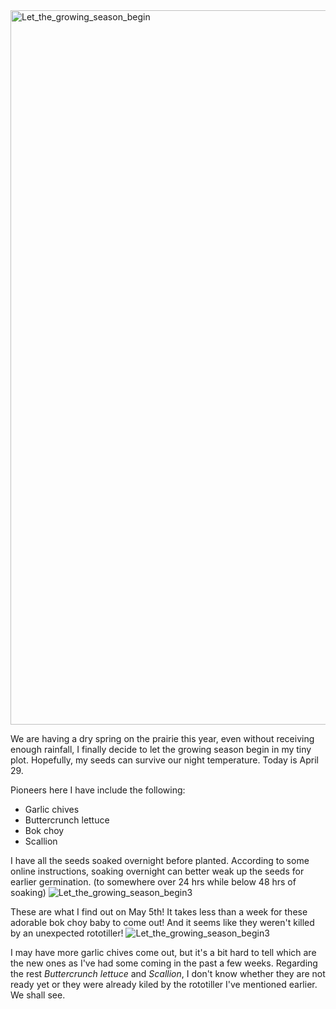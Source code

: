 
<img width="1143" alt="Let_the_growing_season_begin" src="https://user-images.githubusercontent.com/79727789/116654101-b9349280-a945-11eb-8a54-26bdd6b36421.png">

We are having a dry spring on the prairie this year, even without receiving enough rainfall, I finally decide to let the growing season begin in my tiny plot. Hopefully, my seeds can survive our night temperature. Today is April 29. 

Pioneers here I have include the following: 
* Garlic chives
* Buttercrunch lettuce
* Bok choy
* Scallion 

I have all the seeds soaked overnight before planted. According to some online instructions, soaking overnight can better weak up the seeds for earlier germination. (to somewhere over 24 hrs while below 48 hrs of soaking) 
![![Let_the_growing_season_begin3](https://user-images.githubusercontent.com/79727789/117381961-93a20e80-ae9a-11eb-81ea-ef1a23c46443.jpeg)](https://user-images.githubusercontent.com/79727789/116654295-16c8df00-a946-11eb-96b6-e90c35071c27.jpg)


These are what I find out on May 5th! It takes less than a week for these adorable bok choy baby to come out! And it seems like they weren't killed by an unexpected rototiller! 
![Let_the_growing_season_begin3](https://user-images.githubusercontent.com/79727789/117382027-bb917200-ae9a-11eb-85bd-059cbd0e4048.jpeg)

I may have more garlic chives come out, but it's a bit hard to tell which are the new ones as I've had some coming in the past a few weeks. 
Regarding the rest *Buttercrunch lettuce* and *Scallion*, I don't know whether they are not ready yet or they were already kiled by the rototiller I've mentioned earlier. We shall see. 
